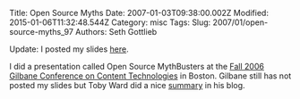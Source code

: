 Title: Open Source Myths
Date: 2007-01-03T09:38:00.002Z
Modified: 2015-01-06T11:32:48.544Z
Category: misc
Tags: 
Slug: 2007/01/open-source-myths_97
Authors: Seth Gottlieb

Update:  I posted my slides [here](http://contenthere.net/presentations/OSSMythBusters_no_pics.ppt).    
  
I did a presentation called Open Source MythBusters at the [Fall 2006 Gilbane Conference on Content Technologies](http://gilbaneboston.com/06/) in Boston.  Gilbane still has not posted my slides but Toby Ward did a nice [summary](http://www.prescientdigital.com/articles/intranet-articles/open-source-myths/) in his blog.
